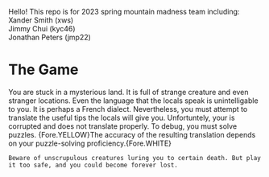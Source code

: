 <p>Hello! This repo is for 2023 spring mountain madness team including: <br>  
Xander Smith (xws)<br>  
Jimmy Chui (kyc46)<br>  
Jonathan Peters (jmp22) <br>  
</p>

# The Game

<p>
You are stuck in a mysterious land. It is full of strange creature and even stranger locations.
    Even the language that the locals speak is unintelligable to you. It is perhaps a French dialect.
    Nevertheless, you must attempt to translate the useful tips the locals will give you. 
    Unfortuntely, your <GENERIC TRANSLATE APP> is corrupted and does not translate properly. To debug,
    you must solve puzzles. {Fore.YELLOW}The accuracy of the resulting translation depends on your puzzle-solving
    proficiency.{Fore.WHITE} 

    Beware of unscrupulous creatures luring you to certain death. But play it too safe, and you could become forever lost.

